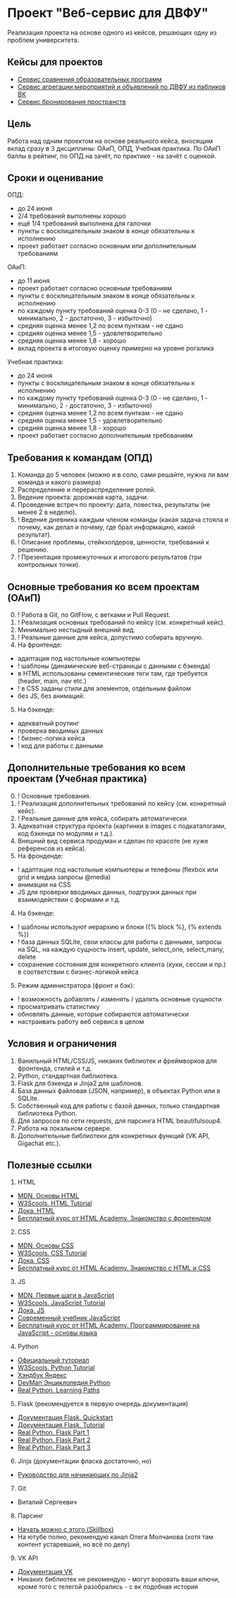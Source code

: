 # Проект "Веб-сервис для ДВФУ"

Реализация проекта на основе одного из кейсов, решающих одну из проблем университета.

## Кейсы для проектов

- [Сервис сравнения образовательных программ](webservice/comparison.md)
- [Сервис агрегации мероприятий и объявлений по ДВФУ из пабликов ВК](webservice/events.md)
- [Сервис бронирования пространств](webservice/booking.md)

## Цель
Работа над одним проектом на основе реального кейса, вносящим вклад сразу в 3 дисциплины: ОАиП, ОПД, Учебная практика.
По ОАиП баллы в рейтинг, по ОПД на зачёт, по практике - на зачёт с оценкой.

## Сроки и оценивание

ОПД:
- до 24 июня
- 2/4 требований выполнены хорошо
- ещё 1/4 требований выполнена для галочки
- пункты с восклицательным знаком в конце обязательны к исполнению
- проект работает согласно основным или дополнительным требованиям  

ОАиП:
- до 11 июня
- проект работает согласно основным требованиям
- пункты с восклицательным знаком в конце обязательны к исполнению
- по каждому пункту требований оценка 0-3 (0 - не сделано, 1 - минимально, 2 - достаточно, 3 - избыточно)
- средняя оценка менее 1,2 по всем пунткам - не сдано
- средняя оценка менее 1,5 - удовлетворительно
- средняя оценка менее 1,8 - хорошо
- вклад проекта в итоговую оценку примерно на уровне рогалика

Учебная практика:
- до 24 июня
- пункты с восклицательным знаком в конце обязательны к исполнению
- по каждому пункту требований оценка 0-3 (0 - не сделано, 1 - минимально, 2 - достаточно, 3 - избыточно)
- средняя оценка менее 1,2 по всем пунткам - не сдано
- средняя оценка менее 1,5 - удовлетворительно
- средняя оценка менее 1,8 - хорошо
- проект работает согласно дополнительным требованиям

## Требования к командам (ОПД)

1. Команда до 5 человек (можно и в соло, сами решайте, нужна ли вам команда и какого размера)
2. Распределение и перераспределение ролей.
3. Ведение проекта: дорожная карта, задачи.
4. Проведение встреч по проекту: дата, повестка, результаты (не менее 2 в неделю).
5. ! Ведение дневника каждым членом команды (какая задача стояла и почему, как делал и почему, где брал информацию, какой результат).
6. ! Описание проблемы, стейкхолдеров, ценности, требований к решению.
7. ! Презентация промежуточных и итогового результатов (три контрольных точки).

## Основные требования ко всем проектам (ОАиП)
0. ! Работа в Git, по GitFlow, с ветками и Pull Request.
1. ! Реализация основных требований по кейсу (см. конкретный кейс).
2. Минимально нестыдный внешний вид.
3. ! Реальные данные для кейса, допустимо собирать вручную.
4. На фронтенде:
- адаптация под настольные компьютеры
- ! шаблоны (динамические веб-страницы с данными с бэкенда)
- в HTML использованы сементические теги там, где требуется (header, main, nav etc.)
- ! в CSS заданы стили для элементов, отдельным файлом
- без JS, без анимаций.
5. На бэкенде:
- адекватный роутинг
- проверка вводимых данных
- ! бизнес-логика кейса
- ! код для работы с данными

## Дополнительные требования ко всем проектам (Учебная практика)
0. ! Основные требования.
1. ! Реализация дополнительных требований по кейсу (см. конкретный кейс).
2. ! Реальные данные для кейса, собирать автоматически.
3. Адекватная структура проекта (картинки в images с подкаталогами, код бэкенда по модулям и т.д.).
4. Внешний вид сервиса продуман и сделан по красоте (не хуже референсов из кейса).
5. На фронденде:
- ! адаптация под настольные компьютеры и телефоны (flexbox или grid и медиа запросы @media)
- анимации на CSS
- JS для проверки вводимых данных, подгрузки данных при взаимодействии с формами и т.д.
4. На бэкенде:
- ! шаблоны используют иерархию и блоки ({% block %}, {% extends %})
- ! база данных SQLite, свои классы для работы с данными, запросы на SQL, на каждую сущность insert, update, select_one, select_many, delete
- сохранение состояния для конкретного клиента (куки, сессии и пр.) в соответствии с бизнес-логикой кейса
5. Режим администратора (фронт и бэк): 
- ! возможность добавлять / изменять / удалять основные сущности
- просматривать статистику
- обновлять данные, которые собираются автоматически
- настраивать работу веб сервиса в целом

## Условия и ограничения
1. Ванильный HTML/CSS/JS, никаких библиотек и фреймворков для фронтенда, стилей и т.д.
2. Python, стандартная библиотека.
3. Flask для бэкенда и Jinja2 для шаблонов.
4. База данных файловая (JSON, например), в объектах Python или в SQLite.
5. Собственный код для работы с базой данных, только стандартная библиотека Python.
6. Для запросов по сети requests, для парсинга HTML beautifulsoup4.
7. Работа на локальном сервере.
8. Дополнительные библиотеки для конкретных функций (VK API, Gigachat etc.).

## Полезные ссылки
1. HTML
- [MDN. Основы HTML](https://developer.mozilla.org/ru/docs/Learn_web_development/Getting_started/Your_first_website/Creating_the_content)
- [W3Scools. HTML Tutorial](https://www.w3schools.com/Html/)
- [Дока. HTML](https://doka.guide/html/)
- [Бесплатный курс от HTML Academy. Знакомство с фронтендом](https://htmlacademy.ru/courses/297/run/1)
2. CSS
- [MDN. Основы CSS](https://developer.mozilla.org/ru/docs/Learn_web_development/Getting_started/Your_first_website/Styling_the_content)
- [W3Scools. CSS Tutorial](https://www.w3schools.com/css/)
- [Дока. CSS](https://doka.guide/css/)
- [Бесплатный курс от HTML Academy. Знакомство с HTML и CSS](https://htmlacademy.ru/courses/299/run/1)
3. JS
- [MDN. Первые шаги в JavaScript](https://developer.mozilla.org/ru/docs/conflicting/Learn_web_development/Core/Scripting)
- [W3Scools. JavaScript Tutorial](https://www.w3schools.com/js/)
- [Дока. JS](https://doka.guide/js/)
- [Современный учебник JavaScript](https://learn.javascript.ru/)
- [Бесплатный курс от HTML Academy. Программирование на JavaScript - основы языка](https://htmlacademy.ru/courses/207/run/1)
4. Python
- [Официальный туториал](https://docs.python.org/3/tutorial/index.html)
- [W3Scools. Python Tutorial](https://www.w3schools.com/python/)
- [Хэндбук Яндекс](https://education.yandex.ru/handbook/python)
- [DevMan Энциклопедия Python](https://dvmn.org/encyclopedia/)
- [Real Python. Learning Paths](https://realpython.com/learning-paths/)
5. Flask (рекомендуется в первую очередь документация)
- [Документация Flask. Quickstart](https://flask.palletsprojects.com/en/stable/quickstart/)
- [Документация Flask. Tutorial](https://flask.palletsprojects.com/en/stable/tutorial/)
- [Real Python. Flask Part 1](https://realpython.com/python-web-applications-with-flask-part-i/)
- [Real Python. Flask Part 2](https://realpython.com/python-web-applications-with-flask-part-ii/)
- [Real Python. Flask Part 3](https://realpython.com/python-web-applications-with-flask-part-iii/)
6. Jinja (документации фласка достаточно, но)
- [Руководство для начинающих по Jinja2](https://proglib.io/p/rukovodstvo-dlya-nachinayushchih-po-shablonam-jinja-v-flask-2022-09-05)
7. Git
- Виталий Сергеевич
8. Парсинг
- [Начать можно с этого (Skillbox)](https://skillbox.ru/media/code/parsing-sayta-vmeste-s-python-i-bibliotekoy-beautiful-soup-prostaya-instruktsiya-v-tri-shaga/)
- На ютубе полно, рекомендую канал Олега Молчанова (хотя там контент устаревший, но всё по делу)
9. VK API
- [Документация VK](https://dev.vk.com/ru/api/overview)
- Никаких библиотек не рекомендую - могут воровать ваши ключи, кроме того с телегой разобрались - с вк подобная история




